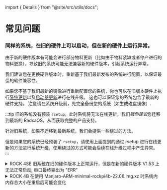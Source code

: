 import { Details } from "@site/src/utils/docs";

# 常见问题

### 同样的系统，在旧的硬件上可以启动，但在新的硬件上运行异常。

由于新的硬件版本有可能会进行部分物料更新（比如由于物料紧缺或者停产进行的物料更换），导致旧的系统可能无法兼容新的硬件版本，引起系统运行异常。

我们建议您在更换硬件版本时，重新基于我们最新发布的系统进行配置，以保证最佳的软件兼容性。

如果您不基于我们最新的镜像进行重新配置您的系统，你也可以在旧版本硬件上执行[系统更新](os-config/rsetup#system-update)以及[启动器更新](os-config/rsetup#update-bootloader)进行在线升级。
这也可以保证您的系统包含了最新的硬件支持。 注意请在系统升级前，先完全备份您的系统（如生成磁盘镜像）.

:::tip
旧的系统没有预装 `rsetup`，此时系统将无法在线更新，我们*强烈建议*您迁移到最新的 RadxaOS，从而获取完整的产品支持。

针对旧系统，如果不迁移到最新系统，我们会提供一些绕过的方法。

但是如果您的系统已经预装了 `rsetup`，请使用上面提到的通过 rsetup 进行在线更新的方法进行系统升级，使用绕过的方式可能会后续在线升级过程中产生异常。
:::

<details>

<summary>ROCK 4SE 旧系统在旧的硬件版本上正常运行，但是在新的硬件版本 V1.53 上无法正常启动, 串口最终输出为 "ERR"</summary>

### 现象

- 串口最后输出类似以下内容：

```
channel 0 training pass!
channel 1 training pass!
change freq to 800MHz 1,0
Channel 0: LPDDR4,800MHz
Col error!!!
Cap error!
Channel 1: LPDDR4,800MHz
Bus Width=32 Col=10 Bank=8 Row=16 CS=1 Die Bus-Width=16 Size=1536MB
no stride
read addr 0x1000000 = 0x20000000
ERR
```

- 您的系统在正常启动时，会在串口提示系统使用的是 `U-Boot 2017.09`：

```
U-Boot 2017.09-2700-g70b4cfe057 (Jun 05 2021 - 07:28:02 +0000), Build: jenkins-linux-build-release-604

Model: Radxa ROCK Pi 4B
PreSerial: 2
DRAM:  3.9 GiB
```

- 您受影响的产品使用的是 Micron 内存。

### 原因

旧版本的 `U-Boot` 不支持 Micron 内存，无法完成硬件初始化。

### 涉及版本

以下 `U-Boot` 版本已经过瑞莎测试，确认为与 Micron 内存不兼容：

- `2017.09-00026-g2431fa34678 (Feb 14 2022 - 21:41:40 +0800)`
- `2017.09-2700-g70b4cfe057 (Jun 05 2021 - 07:28:02 +0000)`

::::caution
这是一个不完全的列表。如果您发现了有其他受影响的版本或内存型号，请通过最下方的`编辑此页`向我们反馈。
::::

### 绕过方案

您可以通过以下命令来更新您现有的系统镜像或系统安装设备内的 `U-Boot` 内存初始化代码。此命令也可在正常启动后的 ROCK 4SE 内执行。

请注意替换最后一个命令所指定的参数为您想要更新的对象。

```bash
curl https://dl.radxa.com/rockpi4/troubleshooting/rock-4ab-uboot-2017-idbloader.tar.gz | tar xzv
sudo ./setup.sh update_idbloader ___/dev/sdX_or_/dev/mmcblkX_or_system.img___
```

</details>

<details>

<summary>ROCK 4B 在使用 Manjaro-ARM-minimal-rockpi4b-22.06.img.xz 时系统内内存总大小在重启后可能会变化</summary>

### 现象

- 以 4GB 版本为例，正常时串口启动输出类似以下内容：

```
U-Boot TPL 2022.04-1 (Apr 21 2022 - 18:07:16)
Channel 0: LPDDR4, 50MHz
BW=32 Col=10 Bk=8 CS0 Row=16/15 CS=1 Die BW=16 Size=2048MB
Channel 1: LPDDR4, 50MHz
BW=32 Col=10 Bk=8 CS0 Row=16/15 CS=1 Die BW=16 Size=2048MB
256B stride
lpddr4_set_rate: change freq to 400000000 mhz 0, 1
lpddr4_set_rate: change freq to 800000000 mhz 1, 0
Trying to boot from BOOTROM
Returning to boot ROM...
```

- 异常时，串口启动输出所检测到的内存大小不匹配实际值：

```
U-Boot TPL 2022.04-1 (Apr 21 2022 - 18:07:16)
Channel 0: LPDDR4, 50MHz
BW=32 Col=10 Bk=8 CS0 Row=16/15 CS=1 Die BW=16 Size=2048MB
Channel 1: LPDDR4, 50MHz
BW=32 Col=9 Bk=8 CS0 Row=16/15 CS=1 Die BW=16 Size=768MB
no stride
lpddr4_set_rate: change freq to 400000000 mhz 0, 1
lpddr4_set_rate: change freq to 800000000 mhz 1, 0
Trying to boot from BOOTROM
Returning to boot ROM...
```

- 您受影响的产品使用的是 Micron 内存。
- 您所使用的 Manjaro 镜像为：[`Manjaro-ARM-minimal-rockpi4b-22.06.img.xz`](https://github.com/manjaro-arm/rockpi4b-images/releases/download/22.06/Manjaro-ARM-minimal-rockpi4b-22.06.img.xz)

### 原因

旧版本的 `U-Boot` 不支持 Micron 内存，无法正确完成硬件初始化。

### 涉及版本

以下 `U-Boot` 版本已经过瑞莎测试，确认为与 Micron 内存不兼容：

- `U-Boot 2022.04-1 (Apr 21 2022 - 18:07:16 +0000) Manjaro Linux ARM`

受影响的 Micron 内存上有如下丝印：

- IPF47 D9XRR

以下 Micron 内存暂未发现受到此问题影响：

- ISE77 D9WGB

::::caution
这是一个不完全的列表。如果您发现了有其他受影响的版本或内存型号，请通过最下方的`编辑此页`向我们反馈。
::::

### 解决方案

Manjaro 不是瑞莎官方支持的操作系统，请联系 Manjaro 来获得更新启动器的帮助。

使用瑞莎官方发布的 Radxa [`rock-4se_debian_bullseye_kde_b38.img.xz`](https://github.com/radxa-build/rock-4se/releases/download/b38/rock-4se_debian_bullseye_kde_b38.img.xz) 时，受影响的内存可以正常识别并工作。

### 绕过方案

::::caution
Manjaro 不是瑞莎官方支持的操作系统。以下绕过方案仅用于验证用户所遇到的问题并非硬件质量问题，瑞莎不为在其他场景下使用此绕过方案可能导致的问题负责。
::::

您可以通过以下命令来更新您现有的系统镜像或系统安装设备内的 `U-Boot` 内存初始化代码。此命令也可在正常启动后的 ROCK 4B 内执行。

请注意替换最后一个命令所指定的参数为您想要更新的对象。

```bash
curl https://dl.radxa.com/rockpi4/troubleshooting/rock-4ab-uboot-2022-manjaro-idbloader.tar.gz | tar xzv
sudo ./setup.sh update_idbloader ___/dev/sdX_or_/dev/mmcblkX_or_system.img___
```

</details>

